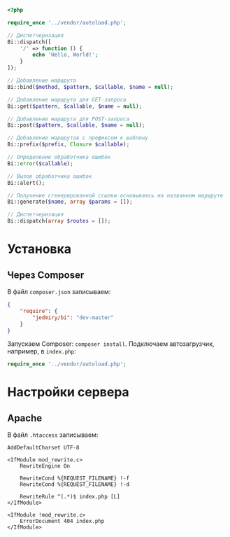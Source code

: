 ```php
<?php

require_once '../vendor/autoload.php';

// Диспетчеризация
Bi::dispatch([
    '/' => function () {
        echo 'Hello, World!';
    }
]);
```

```php
// Добавление маршрута
Bi::bind($method, $pattern, $callable, $name = null);

// Добавление маршрута для GET-запроса
Bi::get($pattern, $callable, $name = null);

// Добавление маршрута для POST-запроса
Bi::post($pattern, $callable, $name = null);

// Добавление маршрутов с префиксом к шаблону
Bi::prefix($prefix, Closure $callable);

// Определение обработчика ошибок
Bi::error($callable);

// Вызов обработчика ошибок
Bi::alert();

// Получение сгенерированной ссылки основываясь на названном маршруте
Bi::generate($name, array $params = []);

// Диспетчеризация
Bi::dispatch(array $routes = []);
```

# Установка

## Через Composer

В файл `composer.json` записываем:

```json
{
    "require": {
        "jedmiry/bi": "dev-master"
    }
}
```

Запускаем Composer: `composer install`. Подключаем автозагрузчик, например, в `index.php`:

```php
require_once '../vendor/autoload.php';
```

# Настройки сервера

## Apache

В файл `.htaccess` записываем:

```apacheconf
AddDefaultCharset UTF-8

<IfModule mod_rewrite.c>
    RewriteEngine On

    RewriteCond %{REQUEST_FILENAME} !-f
    RewriteCond %{REQUEST_FILENAME} !-d

    RewriteRule ^(.*)$ index.php [L]
</IfModule>

<IfModule !mod_rewrite.c>
    ErrorDocument 404 index.php
</IfModule>
```